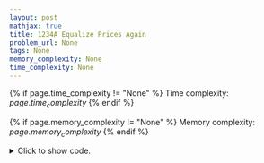 ```yaml
---
layout: post
mathjax: true
title: 1234A Equalize Prices Again
problem_url: None
tags: None
memory_complexity: None
time_complexity: None
---
```




{% if page.time_complexity != "None" %}
Time complexity: ${{ page.time_complexity }}$
{% endif %}

{% if page.memory_complexity != "None" %}
Memory complexity: ${{ page.memory_complexity }}$
{% endif %}

<details>
<summary>
<p style="display:inline">Click to show code.</p>
</summary>
```cpp
{% raw %}
using namespace std;
int main(void)
{
    int t, n, x, s;
    cin >> t;
    while (t--)
    {
        s = 0;
        cin >> n;
        for (int i = 0; i < n; ++i)
        {
            cin >> x;
            s += x;
        }
        cout << (int)ceil(s / (n * 1.0)) << endl;
    }
}

{% endraw %}
```
</details>

